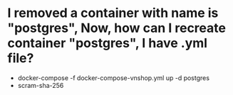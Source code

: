 # I removed a container with name is "postgres", Now, how can I recreate container "postgres", I have .yml file?
-  docker-compose -f docker-compose-vnshop.yml up -d postgres
-  scram-sha-256
